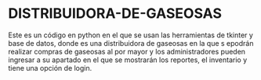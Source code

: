 # DISTRIBUIDORA-DE-GASEOSAS
Este es un código en python en el que se usan las herramientas de tkinter y base de datos, donde es una distribuidora de gaseosas en la que s epodrán realizar compras de gaseosas al por mayor y los administradores pueden ingresar a su apartado en el que se mostrarán los reportes, el inventario y tiene una opción de login.
